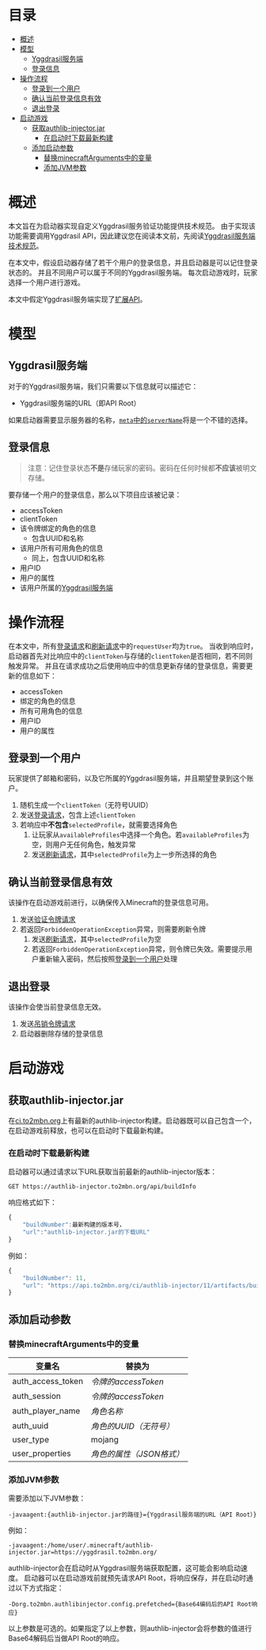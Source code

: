 <!-- START doctoc generated TOC please keep comment here to allow auto update -->
<!-- DON'T EDIT THIS SECTION, INSTEAD RE-RUN doctoc TO UPDATE -->
目录
=================

- [概述](#%E6%A6%82%E8%BF%B0)
- [模型](#%E6%A8%A1%E5%9E%8B)
  - [Yggdrasil服务端](#yggdrasil%E6%9C%8D%E5%8A%A1%E7%AB%AF)
  - [登录信息](#%E7%99%BB%E5%BD%95%E4%BF%A1%E6%81%AF)
- [操作流程](#%E6%93%8D%E4%BD%9C%E6%B5%81%E7%A8%8B)
  - [登录到一个用户](#%E7%99%BB%E5%BD%95%E5%88%B0%E4%B8%80%E4%B8%AA%E7%94%A8%E6%88%B7)
  - [确认当前登录信息有效](#%E7%A1%AE%E8%AE%A4%E5%BD%93%E5%89%8D%E7%99%BB%E5%BD%95%E4%BF%A1%E6%81%AF%E6%9C%89%E6%95%88)
  - [退出登录](#%E9%80%80%E5%87%BA%E7%99%BB%E5%BD%95)
- [启动游戏](#%E5%90%AF%E5%8A%A8%E6%B8%B8%E6%88%8F)
  - [获取authlib-injector.jar](#%E8%8E%B7%E5%8F%96authlib-injectorjar)
    - [在启动时下载最新构建](#%E5%9C%A8%E5%90%AF%E5%8A%A8%E6%97%B6%E4%B8%8B%E8%BD%BD%E6%9C%80%E6%96%B0%E6%9E%84%E5%BB%BA)
  - [添加启动参数](#%E6%B7%BB%E5%8A%A0%E5%90%AF%E5%8A%A8%E5%8F%82%E6%95%B0)
    - [替换minecraftArguments中的变量](#%E6%9B%BF%E6%8D%A2minecraftarguments%E4%B8%AD%E7%9A%84%E5%8F%98%E9%87%8F)
    - [添加JVM参数](#%E6%B7%BB%E5%8A%A0jvm%E5%8F%82%E6%95%B0)

<!-- END doctoc generated TOC please keep comment here to allow auto update -->

# 概述
本文旨在为启动器实现自定义Yggdrasil服务验证功能提供技术规范。
由于实现该功能需要调用Yggdrasil API，因此建议您在阅读本文前，先阅读[Yggdrasil服务端技术规范](https://github.com/to2mbn/authlib-injector/wiki/Yggdrasil服务端技术规范)。

在本文中，假设启动器存储了若干个用户的登录信息，并且启动器是可以记住登录状态的。
并且不同用户可以属于不同的Yggdrasil服务端。
每次启动游戏时，玩家选择一个用户进行游戏。

本文中假定Yggdrasil服务端实现了[扩展API](https://github.com/to2mbn/authlib-injector/wiki/Yggdrasil%E6%9C%8D%E5%8A%A1%E7%AB%AF%E6%8A%80%E6%9C%AF%E8%A7%84%E8%8C%83#%E6%89%A9%E5%B1%95api)。

# 模型

## Yggdrasil服务端
对于的Yggdrasil服务端，我们只需要以下信息就可以描述它：
 * Yggdrasil服务端的URL（即API Root）

如果启动器需要显示服务器的名称，[`meta`中的`serverName`](https://github.com/to2mbn/authlib-injector/wiki/Yggdrasil%E6%9C%8D%E5%8A%A1%E7%AB%AF%E6%8A%80%E6%9C%AF%E8%A7%84%E8%8C%83#%E6%9C%8D%E5%8A%A1%E7%AB%AF%E4%BF%A1%E6%81%AF%E8%8E%B7%E5%8F%96)将是一个不错的选择。

## 登录信息
> 注意：记住登录状态**不是**存储玩家的密码。密码在任何时候都**不应该**被明文存储。

要存储一个用户的登录信息，那么以下项目应该被记录：
 * accessToken
 * clientToken
 * 该令牌绑定的角色的信息
   * 包含UUID和名称
 * 该用户所有可用角色的信息
   * 同上，包含UUID和名称
 * 用户ID
 * 用户的属性
 * 该用户所属的[Yggdrasil服务端](#yggdrasil服务端)

# 操作流程
在本文中，所有[登录请求](https://github.com/to2mbn/authlib-injector/wiki/Yggdrasil%E6%9C%8D%E5%8A%A1%E7%AB%AF%E6%8A%80%E6%9C%AF%E8%A7%84%E8%8C%83#%E7%99%BB%E5%BD%95)和[刷新请求](https://github.com/to2mbn/authlib-injector/wiki/Yggdrasil%E6%9C%8D%E5%8A%A1%E7%AB%AF%E6%8A%80%E6%9C%AF%E8%A7%84%E8%8C%83#%E5%88%B7%E6%96%B0)中的`requestUser`均为`true`。
当收到响应时，启动器首先对比响应中的`clientToken`与存储的`clientToken`是否相同，若不同则触发异常。
并且在请求成功之后使用响应中的信息更新存储的登录信息，需要更新的信息如下：
 * accessToken
 * 绑定的角色的信息
 * 所有可用角色的信息
 * 用户ID
 * 用户的属性

## 登录到一个用户
玩家提供了邮箱和密码，以及它所属的Yggdrasil服务端，并且期望登录到这个账户。

 1. 随机生成一个`clientToken`（无符号UUID）
 2. 发送[登录请求](https://github.com/to2mbn/authlib-injector/wiki/Yggdrasil%E6%9C%8D%E5%8A%A1%E7%AB%AF%E6%8A%80%E6%9C%AF%E8%A7%84%E8%8C%83#%E7%99%BB%E5%BD%95)，包含上述`clientToken`
 3. 若响应中**不包含**`selectedProfile`，就需要选择角色
    1. 让玩家从`availableProfiles`中选择一个角色。若`availableProfiles`为空，则用户无任何角色，触发异常
    2. 发送[刷新请求](https://github.com/to2mbn/authlib-injector/wiki/Yggdrasil%E6%9C%8D%E5%8A%A1%E7%AB%AF%E6%8A%80%E6%9C%AF%E8%A7%84%E8%8C%83#%E5%88%B7%E6%96%B0)，其中`selectedProfile`为上一步所选择的角色

## 确认当前登录信息有效
该操作在启动游戏前进行，以确保传入Minecraft的登录信息可用。

 1. 发送[验证令牌请求](https://github.com/to2mbn/authlib-injector/wiki/Yggdrasil%E6%9C%8D%E5%8A%A1%E7%AB%AF%E6%8A%80%E6%9C%AF%E8%A7%84%E8%8C%83#%E9%AA%8C%E8%AF%81%E4%BB%A4%E7%89%8C)
 2. 若返回`ForbiddenOperationException`异常，则需要刷新令牌
    1. 发送[刷新请求](https://github.com/to2mbn/authlib-injector/wiki/Yggdrasil%E6%9C%8D%E5%8A%A1%E7%AB%AF%E6%8A%80%E6%9C%AF%E8%A7%84%E8%8C%83#%E5%88%B7%E6%96%B0)，其中`selectedProfile`为空
    2. 若返回`ForbiddenOperationException`异常，则令牌已失效。需要提示用户重新输入密码，然后按照[登录到一个用户](#登录到一个用户)处理

## 退出登录
该操作会使当前登录信息无效。

 1. 发送[吊销令牌请求](https://github.com/to2mbn/authlib-injector/wiki/Yggdrasil%E6%9C%8D%E5%8A%A1%E7%AB%AF%E6%8A%80%E6%9C%AF%E8%A7%84%E8%8C%83#%E5%90%8A%E9%94%80%E4%BB%A4%E7%89%8C)
 2. 启动器删除存储的登录信息

# 启动游戏

## 获取authlib-injector.jar
在[ci.to2mbn.org](https://ci.to2mbn.org/job/authlib-injector)上有最新的authlib-injector构建。启动器既可以自己包含一个，在启动游戏前释放，也可以在启动时下载最新构建。

### 在启动时下载最新构建
启动器可以通过请求以下URL获取当前最新的authlib-injector版本：

`GET https://authlib-injector.to2mbn.org/api/buildInfo`

响应格式如下：
```javascript
{
	"buildNumber":最新构建的版本号，
	"url":"authlib-injector.jar的下载URL"
}
```

例如：
```javascript
{
    "buildNumber": 11,
    "url": "https://api.to2mbn.org/ci/authlib-injector/11/artifacts/build/libs/authlib-injector-1.1.11-bfa2629.jar"
}
```

## 添加启动参数

### 替换minecraftArguments中的变量
|变量名|替换为|
|------|------|
|auth_access_token|_令牌的accessToken_|
|auth_session|_令牌的accessToken_|
|auth_player_name|_角色名称_|
|auth_uuid|_角色的UUID（无符号）_|
|user_type|mojang|
|user_properties|_角色的属性（JSON格式）_|

### 添加JVM参数
需要添加以下JVM参数：
```
-javaagent:{authlib-injector.jar的路径}={Yggdrasil服务端的URL（API Root）}
```

例如：

```
-javaagent:/home/user/.minecraft/authlib-injector.jar=https://yggdrasil.to2mbn.org/
```

authlib-injector会在启动时从Yggdrasil服务端获取配置，这可能会影响启动速度。
启动器可以在启动游戏前就预先请求API Root，将响应保存，并在启动时通过以下方式指定：
```
-Dorg.to2mbn.authlibinjector.config.prefetched={Base64编码后的API Root响应}
```
以上参数是可选的。如果指定了以上参数，则authlib-injector会将参数的值进行Base64解码后当做API Root的响应。
